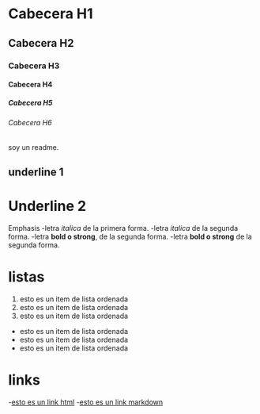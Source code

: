 # Cabecera H1
## Cabecera H2
### Cabecera H3
#### Cabecera H4
##### Cabecera H5
###### Cabecera H6

soy un readme.

underline 1 
-----------
Underline 2
===========

Emphasis 
-letra *italica* de la primera forma. 
-letra _italica_ de la segunda forma.
-letra **bold o strong**, de la segunda forma.
-letra __bold o strong__ de la segunda forma.

# listas
1. esto es un item de lista ordenada
2. esto es un item de lista ordenada
3. esto es un item de lista ordenada
- esto es un item de lista ordenada
- esto es un item de lista ordenada
- esto es un item de lista ordenada

# links
-<a href="http://google.com">esto es un link html</a>
-[esto es un link markdown](http://www.google.com)



